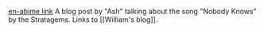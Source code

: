 [en-abime link](https://www.en-abime.com/nobody-knows-the-stratagems-doo-wop)
A blog post by "Ash" talking about the song "Nobody Knows" by the Stratagems. Links to [[William's blog]].